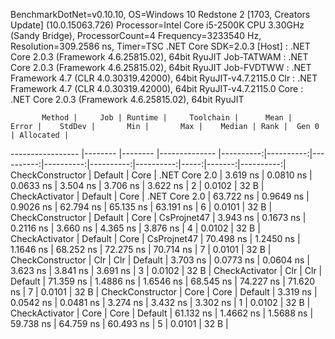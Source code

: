 
BenchmarkDotNet=v0.10.10, OS=Windows 10 Redstone 2 [1703, Creators Update] (10.0.15063.726)
Processor=Intel Core i5-2500K CPU 3.30GHz (Sandy Bridge), ProcessorCount=4
Frequency=3233540 Hz, Resolution=309.2586 ns, Timer=TSC
.NET Core SDK=2.0.3
  [Host]     : .NET Core 2.0.3 (Framework 4.6.25815.02), 64bit RyuJIT
  Job-TATWAM : .NET Core 2.0.3 (Framework 4.6.25815.02), 64bit RyuJIT
  Job-FVDTWW : .NET Framework 4.7 (CLR 4.0.30319.42000), 64bit RyuJIT-v4.7.2115.0
  Clr        : .NET Framework 4.7 (CLR 4.0.30319.42000), 64bit RyuJIT-v4.7.2115.0
  Core       : .NET Core 2.0.3 (Framework 4.6.25815.02), 64bit RyuJIT


           Method |     Job | Runtime |     Toolchain |      Mean |     Error |    StdDev |       Min |       Max |    Median | Rank |  Gen 0 | Allocated |
----------------- |-------- |-------- |-------------- |----------:|----------:|----------:|----------:|----------:|----------:|-----:|-------:|----------:|
 CheckConstructor | Default |    Core | .NET Core 2.0 |  3.619 ns | 0.0810 ns | 0.0633 ns |  3.504 ns |  3.706 ns |  3.622 ns |    2 | 0.0102 |      32 B |
   CheckActivator | Default |    Core | .NET Core 2.0 | 63.722 ns | 0.9649 ns | 0.9026 ns | 62.794 ns | 65.135 ns | 63.191 ns |    6 | 0.0101 |      32 B |
 CheckConstructor | Default |    Core |   CsProjnet47 |  3.943 ns | 0.1673 ns | 0.2116 ns |  3.660 ns |  4.365 ns |  3.876 ns |    4 | 0.0102 |      32 B |
   CheckActivator | Default |    Core |   CsProjnet47 | 70.498 ns | 1.2450 ns | 1.1646 ns | 68.252 ns | 72.275 ns | 70.714 ns |    7 | 0.0101 |      32 B |
 CheckConstructor |     Clr |     Clr |       Default |  3.703 ns | 0.0773 ns | 0.0604 ns |  3.623 ns |  3.841 ns |  3.691 ns |    3 | 0.0102 |      32 B |
   CheckActivator |     Clr |     Clr |       Default | 71.359 ns | 1.4886 ns | 1.6546 ns | 68.545 ns | 74.227 ns | 71.620 ns |    7 | 0.0101 |      32 B |
 CheckConstructor |    Core |    Core |       Default |  3.319 ns | 0.0542 ns | 0.0481 ns |  3.274 ns |  3.432 ns |  3.302 ns |    1 | 0.0102 |      32 B |
   CheckActivator |    Core |    Core |       Default | 61.132 ns | 1.4662 ns | 1.5688 ns | 59.738 ns | 64.759 ns | 60.493 ns |    5 | 0.0101 |      32 B |
